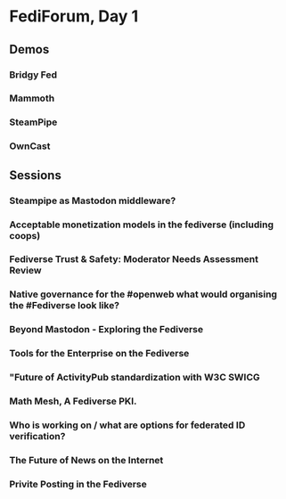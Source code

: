 # FediForum, Day 1

## Demos

### Bridgy Fed

### Mammoth

### SteamPipe

### OwnCast


## Sessions


### Steampipe as Mastodon middleware?

### Acceptable monetization models in the fediverse (including coops)

### Fediverse Trust & Safety: Moderator Needs Assessment Review

### Native governance for the #openweb what would organising the #Fediverse look like?

### Beyond Mastodon - Exploring the Fediverse

### Tools for the Enterprise on the Fediverse 

### "Future of ActivityPub standardization with W3C SWICG

### Math Mesh, A Fediverse PKI.

### Who is working on / what are options for federated ID verification?

### The Future of News on the Internet

### Privite Posting in the Fediverse
